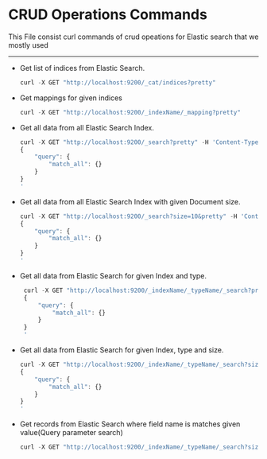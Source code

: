 # CRUD Operations Commands
This File consist curl commands of crud opeations for Elastic search that we mostly used
***
- Get list of indices from Elastic Search.
  ```javascript
  curl -X GET "http://localhost:9200/_cat/indices?pretty"
  ```
  
- Get mappings for given indices
  ```javascript
  curl -X GET "http://localhost:9200/_indexName/_mapping?pretty"
  ```
  
- Get all data from all Elastic Search Index.
  ```javascript
  curl -X GET "http://localhost:9200/_search?pretty" -H 'Content-Type: application/json' -d'
  {
      "query": {
          "match_all": {}
      }
  }
  '
  ```
  
- Get all data from all Elastic Search Index with given Document size.
  ```javascript
  curl -X GET "http://localhost:9200/_search?size=10&pretty" -H 'Content-Type: application/json' -d'
  {
      "query": {
          "match_all": {}
      }
  }
  '
  ```
  
- Get all data from Elastic Search for given Index and type.
   ```javascript
    curl -X GET "http://localhost:9200/_indexName/_typeName/_search?pretty" -H 'Content-Type: application/json' -d'
    {
        "query": {
            "match_all": {}
        }
    }
    '
    ```
    
 - Get all data from Elastic Search for given Index, type and size.
    ```javascript
    curl -X GET "http://localhost:9200/_indexName/_typeName/_search?size=10&pretty" -H 'Content-Type: application/json' -d'
    {
        "query": {
            "match_all": {}
        }
    }
    '
    ```
    
- Get records from Elastic Search where field name is matches given value(Query parameter search)
  ```javascript
  curl -X GET "http://localhost:9200/_indexName/_typeName/_search?size=100&q=fieldName:fieldValue&pretty"
  ```
